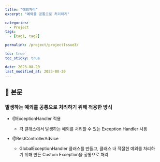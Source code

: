 ```yaml
---
title: "예외처리"
excerpt: "예외를 공통으로 처리하기"

categories:
  - Project
tags:
  - [tag1, tag2]

permalink: /project/projectIssue3/

toc: true
toc_sticky: true

date: 2023-08-20
last_modified_at: 2023-08-20
---
```


## 🔎 본문

### 발생하는 예외를 공통으로 처리하기 위해 적용한 방식
- @ExceptionHandler 적용
  - 각 클래스에서 발생하는 예외를 처리할 수 있는 Exception Handler 사용
  

- @RestControllerAdvice
  - GlobalExceptionHandler 클래스를 만들고, 클래스 내 적절한 예외를 처리하기 위해 만든 Custom Exception을 공통으로 처리

